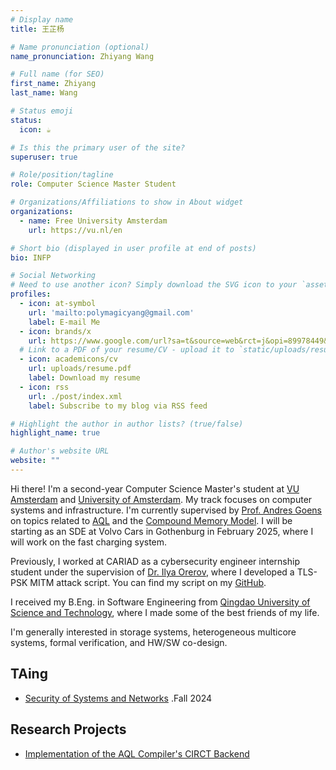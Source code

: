 ```yaml
---
# Display name
title: 王芷杨

# Name pronunciation (optional)
name_pronunciation: Zhiyang Wang

# Full name (for SEO)
first_name: Zhiyang
last_name: Wang

# Status emoji
status:
  icon: ☕️

# Is this the primary user of the site?
superuser: true

# Role/position/tagline
role: Computer Science Master Student

# Organizations/Affiliations to show in About widget
organizations:
  - name: Free University Amsterdam
    url: https://vu.nl/en

# Short bio (displayed in user profile at end of posts)
bio: INFP

# Social Networking
# Need to use another icon? Simply download the SVG icon to your `assets/media/icons/` folder.
profiles:
  - icon: at-symbol
    url: 'mailto:polymagicyang@gmail.com'
    label: E-mail Me
  - icon: brands/x
    url: https://www.google.com/url?sa=t&source=web&rct=j&opi=89978449&url=https://twitter.com/polymagicyoung&ved=2ahUKEwistJTaj_2IAxUA2AIHHYpYOlgQFnoECB8QAQ&usg=AOvVaw1Ako-AD--qAfqQCeaqT9KV
  # Link to a PDF of your resume/CV - upload it to `static/uploads/resume.pdf`
  - icon: academicons/cv
    url: uploads/resume.pdf
    label: Download my resume
  - icon: rss
    url: ./post/index.xml
    label: Subscribe to my blog via RSS feed

# Highlight the author in author lists? (true/false)
highlight_name: true

# Author's website URL
website: ""
---
```


Hi there! I'm a second-year Computer Science Master's student at [VU Amsterdam](https://vu.nl/nl) and [University of Amsterdam](https://www.uva.nl/en). My track focuses on computer systems and infrastructure. I'm currently supervised by [Prof. Andres Goens](https://goens.org/) on topics related to [AQL](https://goens.org/publications/zhang-pact-24/PACT24.pdf) and the [Compound Memory Model](https://goens.org/publications/goens-pldi-23/). I will be starting as an SDE at Volvo Cars in Gothenburg in February 2025, where I will work on the fast charging system. 

Previously, I worked at CARIAD as a cybersecurity engineer internship student under the supervision of [Dr. Ilya Orerov](https://www.crypto.ruhr-uni-bochum.de/staff/ozerov.html.en), where I developed a TLS-PSK MITM attack script. You can find my script on my [GitHub](https://github.com/YangWiz). 

I received my B.Eng. in Software Engineering from [Qingdao University of Science and Technology](https://en.qust.edu.cn/), where I made some of the best friends of my life.

I'm generally interested in storage systems, heterogeneous multicore systems, formal verification, and HW/SW co-design.

## TAing
- [Security of Systems and Networks](https://www.os3.nl/start) .Fall 2024

## Research Projects
- [Implementation of the AQL Compiler's CIRCT Backend](https://github.com/YangWiz/aql-circt)

